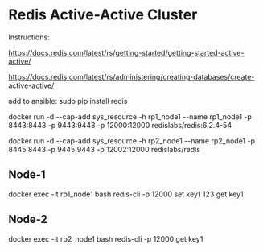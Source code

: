 # Redis Active-Active Cluster

Instructions: 

https://docs.redis.com/latest/rs/getting-started/getting-started-active-active/

https://docs.redis.com/latest/rs/administering/creating-databases/create-active-active/


add to ansible: sudo pip install redis

docker run -d --cap-add sys_resource -h rp1_node1 --name rp1_node1 -p 8443:8443 -p 9443:9443 -p 12000:12000 redislabs/redis:6.2.4-54

docker run -d --cap-add sys_resource -h rp2_node1 --name rp2_node1 -p 8445:8443 -p 9445:9443 -p 12002:12000 redislabs/redis



## Node-1

docker exec -it rp1_node1 bash
redis-cli -p 12000
set key1 123
get key1

## Node-2

docker exec -it rp2_node1 bash
redis-cli -p 12000
get key1
